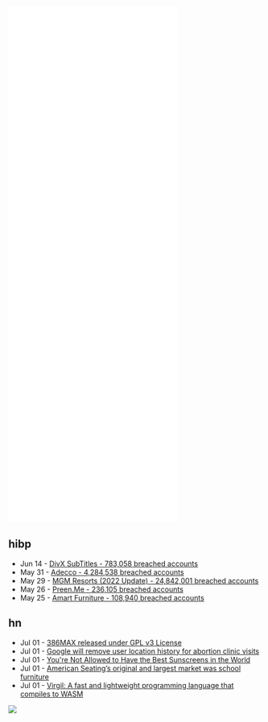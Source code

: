 ![Metrics](https://raw.githubusercontent.com/phixion/phixion/master/metrics.svg)

## hibp

<!--
for https://github.com/phixion/phixion/blob/main/.github/workflows/feeds.yml
-->
<!--START_SECTION:haveibeenpwnd-->
- Jun 14 - [DivX SubTitles - 783,058 breached accounts](https://haveibeenpwned.com/PwnedWebsites#DivXSubTitles)
- May 31 - [Adecco - 4,284,538 breached accounts](https://haveibeenpwned.com/PwnedWebsites#Adecco)
- May 29 - [MGM Resorts (2022 Update) - 24,842,001 breached accounts](https://haveibeenpwned.com/PwnedWebsites#MGM2022Update)
- May 26 - [Preen.Me - 236,105 breached accounts](https://haveibeenpwned.com/PwnedWebsites#PreenMe)
- May 25 - [Amart Furniture - 108,940 breached accounts](https://haveibeenpwned.com/PwnedWebsites#AmartFurniture)
<!--END_SECTION:haveibeenpwnd-->

## hn

<!--
for https://github.com/phixion/phixion/blob/main/.github/workflows/feeds.yml
-->
<!--START_SECTION:hn-->
- Jul 01 - [386MAX released under GPL v3 License](https://github.com/sudleyplace/DPMIONE/issues/3)
- Jul 01 - [Google will remove user location history for abortion clinic visits](https://www.washingtonpost.com/technology/2022/07/01/google-abortion/)
- Jul 01 - [You're Not Allowed to Have the Best Sunscreens in the World](https://www.theatlantic.com/technology/archive/2022/07/us-sunscreen-ingredients-outdated-technology-better-eu-asia/661433/)
- Jul 01 - [American Seating’s original and largest market was school furniture](https://twitter.com/JoshLipnik/status/1542324147027644418)
- Jul 01 - [Virgil: A fast and lightweight programming language that compiles to WASM](https://github.com/titzer/virgil)
<!--END_SECTION:hn-->

<!--
for https://yhype.me
-->
![](https://hit.yhype.me/github/profile?user_id=13013670)
